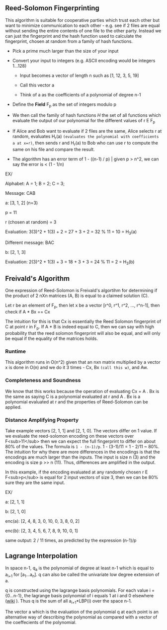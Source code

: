 ## Reed-Solomon Fingerprinting

This algorithm is suitable for cooperative parties which trust each other but want to minimize communication to each other - e.g. see if 2 files are equal without sending the entire contents of one file to the other party.  Instead we can just the fingerprint and the hash function used to calculate the fingerprint, chosen at random from a family of hash functions.

*   Pick a prime much larger than the size of your input

*   Convert your input to integers (e.g. ASCII encoding would be integers 1...128)

    *   Input becomes a vector of length n such as \[1, 12, 3, 5, 19]

    *   Call this vector a

    *   Think of a as the coefficients of a polynomial of degree n-1

*   Define the **Field** F<sub>p</sub> as the set of integers modulo p

*   We then call the family of hash functions *H* the set of all functions which evaluate the output of our polynomial for the different values of r E F<sub>p</sub>

*   If Alice and Bob want to evaluate if 2 files are the same, Alice selects r at random, evaluates H<sub>r</sub>(a) `(evaluates the polynomial with coefficients a at x=r)`, then sends r and H<sub>r</sub>(a) to Bob who can use r to compute the same on his file and compare the result.

*   The algorithm has an error term of 1 - ((n-1) / p) | given p > n^2, we can say the error is < (1 - 1/n)

EX/

Alphabet: A = 1; B = 2; C = 3;

Message: CAB

a: \[3, 1, 2] (n=3)

p = 11

r (chosen at random) = 3

Evaluation: 3(3)^2 + 1(3) + 2 = 27 + 3 + 2 = 32 % 11 = 10 = H<sub>3</sub>(a)

Different message: BAC

b: \[2, 1,  3]

Evaluation: 2(3)^2 + 1(3) + 3 = 18 + 3 + 3 = 24 % 11 = 2 = H<sub>3</sub>(b)


## Freivald's Algorithm

One expression of Reed-Solomon is Freivald's algortihm for determining if the product of 2 nXn matrices (A, B) is equal to a claimed solution (C).

Let r be an element of F<sub>p</sub>, then let x be a vector \[r^0, r^1, r^2, ..., r^n-1], then check if A \* Bx == Cx

The intuition for this is that Cx is essentially the Reed Solomon fingerprint of C at point r in F<sub>p</sub>.  If A \* B is indeed equal to C, then we can say with high probability that the reed solomon fingerprint will also be equal, and will only be equal if the equality of the matrices holds.

### Runtime

This algorithm runs in O(n^2) given that an nxn matrix multiplied by a vector x is done in O(n) and we do it 3 times - Cx, Bx `(call this w)`, and Aw.

### Completeness and Soundness

We know that this works because the operation of evaluating Cx = A . Bx is the same as saying C is a polynomial evaluated at r and A . Bx is a polynomial evaluated at r and the properties of Reed-Solomon can be applied.

### Distance Amplifying Property

Take example vectors \[2, 1, 1] and \[2, 1, 0].  The vectors differ on 1 value.  If we evaluate the reed-solomon encoding on these vectors over F\<sub>11\</sub> then we can expect the full fingerprint to differ on about 80% of the values.  The formula is `1 - (n-1)/p`.  1 - (3-1)/11 = 1 - 2/11 \~ 80%.  The intuition for why there are more differences in the encodings is that the encodings are much larger than the inputs.  The input is size n (3) and the encoding is size p >> n (11).  Thus, differences are amplified in the output.

In this example, if the encoding evaluated at any randomly chosen r E F\<sub>p\</sub> is equal for 2 input vectors of size 3, then we can be 80% sure they are the same input.

EX/

a: \[2, 1, 1]

b: \[2, 1, 0]

enc(a): \[2, 4, 8, 3, 0, 10, 0, 3, 8, 0, 2]

enc(b): \[2, 3, 4, 5, 6, 7, 8, 9, 10, 0, 1]

same output: 2 / 11 times, as predicted by the expression (n-1)/p


## Lagrange Interpolation

In space n-1, q<sub>a</sub> is the polynomial of degree at least n-1 which is equal to a<sub>i+1</sub> for \[a<sub>1</sub>...a<sub>n</sub>].  q can also be called the univariate low degree extension of a.

q is constructed using the lagrange basis polynomials.  For each value i = {0...n-1}, the lagrange basis polynomial of i equals 1 at i and 0 elsewhere ([wiki](https://en.wikipedia.org/wiki/Lagrange_polynomial) ).  Thus q is the sum of all a<sub>i+1</sub>\*LBP(i) over the space n-1.

The vector a which is the evaluation of the polynomial q at each point is an alternative way of describing the polynomial as compared with a vector of the coeffecients of the polynomial. 